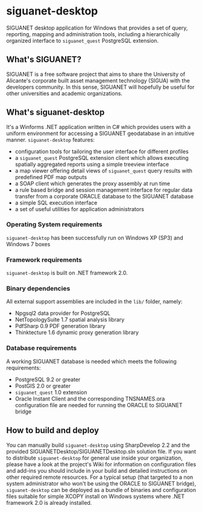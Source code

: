 siguanet-desktop
================

SIGUANET desktop application for Windows that provides a set of query, reporting, mapping and administration tools, including a hierarchically organized interface to `siguanet_quest` PostgreSQL extension.

## What's SIGUANET?
SIGUANET is a free software project that aims to share the University of Alicante's corporate built asset management technology (SIGUA) with the developers community.
In this sense, SIGUANET will hopefully be useful for other universities and academic organizations.

## What's siguanet-desktop
It's a Winforms .NET application written in C# which provides users with a uniform environment for accessing a SIGUANET geodatabase in an intuitive manner.
`siguanet-desktop` features:
* configuration tools for tailoring the user interface for different profiles
* a `siguanet_quest` PostgreSQL extension client which allows executing spatially aggregated reports using a simple treeview interface
* a map viewer offering detail views of `siguanet_quest` query results with predefined PDF map outputs
* a SOAP client which generates the proxy assembly at run time
* a rule based bridge and session management interface for regular data transfer from a corporate ORACLE database to the SIGUANET database
* a simple SQL execution interface
* a set of useful utilities for application administrators

### Operating System requirements
`siguanet-desktop` has been successfully run on Windows XP (SP3) and Windows 7 boxes

### Framework requirements
`siguanet-desktop` is built on .NET framework 2.0.

### Binary dependencies
All external support assemblies are included in the `lib/` folder, namely:
* Npgsql2 data provider for PostgreSQL
* NetTopologySuite 1.7 spatial analysis library
* PdfSharp 0.9 PDF generation library
* Thinktecture 1.6 dynamic proxy generation library

### Database requirements
A working SIGUANET database is needed which meets the following requirements:
* PostgreSQL 9.2 or greater
* PostGIS 2.0 or greater
* `siguanet_quest` 1.0 extension
* Oracle Instant Client and the corresponding TNSNAMES.ora configuration file are needed for running the ORACLE to SIGUANET bridge

## How to build and deploy
You can manually build  `siguanet-desktop` using SharpDevelop 2.2 and the provided SIGUANETDesktop/SIGUANETDesktop.sln solution file. If you want to distribute `siguanet-desktop` for general use inside your organization, please have a look at the project's Wiki for information on configuration files and add-ins you should include in your build and detailed instructions on other required remote resources. For a typical setup (that targeted to a non system administrator who won't be using the ORACLE to SIGUANET bridge), `siguanet-desktop` can be deployed as a bundle of binaries and configuration files suitable for simple XCOPY install on Windows systems where .NET framework 2.0 is already installed.
